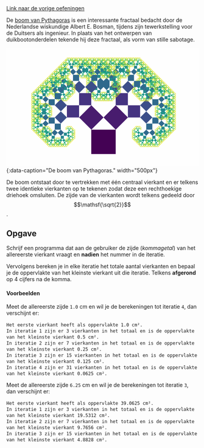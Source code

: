 <div class="text-end">
    <a class="btn btn-filled with-icon" href="https://dodona.be/nl/courses/2419/#series-27454-hoofdstuk-3-begrensde-herhaling-for-statement" target="_blank"><i class="mdi mdi-backburger mdi-24" title="link"></i>Link naar de vorige oefeningen</a>
</div>

De <a href="https://nl.wikipedia.org/wiki/Boom_van_Pythagoras" target="_blank">boom van Pythagoras</a> is een interessante fractaal bedacht door de Nederlandse wiskundige Albert E. Bosman, tijdens zijn tewerkstelling voor de Duitsers als ingenieur. In plaats van het ontwerpen van duikbootonderdelen tekende hij deze fractaal, als vorm van stille sabotage.

![De boom van Pythagoras.](media/tree.gif "De boom van Pythagoras."){:data-caption="De boom van Pythagoras." width="500px"}

De boom ontstaat door te vertrekken met één centraal vierkant en er telkens twee identieke vierkanten op te tekenen zodat deze een rechthoekige driehoek omsluiten. De zijde van de vierkanten wordt telkens gedeeld door $$\mathsf{\sqrt{2}}$$.

## Opgave
Schrijf een programma dat aan de gebruiker de zijde (*kommagetal*) van het allereerste vierkant vraagt en **nadien** het nummer in de iteratie.

Vervolgens bereken je in elke iteratie het totale aantal vierkanten en bepaal je de oppervlakte van het kleinste vierkant uit die iteratie. Telkens **afgerond** op 4 cijfers na de komma.

#### Voorbeelden
Meet de allereerste zijde `1.0` cm en wil je de berekeningen tot iteratie `4`, dan verschijnt er:

```
Het eerste vierkant heeft als oppervlakte 1.0 cm².
In iteratie 1 zijn er 3 vierkanten in het totaal en is de oppervlakte van het kleinste vierkant 0.5 cm².
In iteratie 2 zijn er 7 vierkanten in het totaal en is de oppervlakte van het kleinste vierkant 0.25 cm².
In iteratie 3 zijn er 15 vierkanten in het totaal en is de oppervlakte van het kleinste vierkant 0.125 cm².
In iteratie 4 zijn er 31 vierkanten in het totaal en is de oppervlakte van het kleinste vierkant 0.0625 cm².
```

Meet de allereerste zijde `6.25` cm en wil je de berekeningen tot iteratie `3`, dan verschijnt er:

```
Het eerste vierkant heeft als oppervlakte 39.0625 cm².
In iteratie 1 zijn er 3 vierkanten in het totaal en is de oppervlakte van het kleinste vierkant 19.5312 cm².
In iteratie 2 zijn er 7 vierkanten in het totaal en is de oppervlakte van het kleinste vierkant 9.7656 cm².
In iteratie 3 zijn er 15 vierkanten in het totaal en is de oppervlakte van het kleinste vierkant 4.8828 cm².
```
